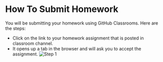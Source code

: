 # How To Submit Homework

You will be submitting your homework using GitHub Classrooms. Here are the steps:
- Click on the link to your homework assignment that is posted in classroom channel.
- It opens up a tab in the browser and will ask you to accept the assignment.
  ![Step 1](https://i.imgur.com/6J6ihsn.png)

